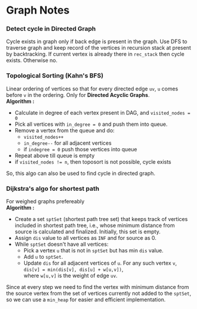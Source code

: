 # Graph Notes  
### Detect cycle in Directed Graph  
Cycle exists in graph only if back edge is present in the graph. Use DFS to traverse graph and keep record of the vertices in recursion stack at present by backtracking. If current vertex is already there in `rec_stack` then cycle exists. Otherwise no.

### Topological Sorting (Kahn's BFS)
Linear ordering of vertices so that for every directed edge `uv`, `u` comes before `v` in the ordering. Only for **Directed Acyclic Graphs**.   
**Algorithm :**  
* Calculate in degree of each vertex present in DAG, and `visited_nodes = 0`
* Pick all vertices with `in_degree = 0` and push them into queue.
* Remove a vertex from the queue and do: 
    * `visited_nodes++`
    * `in_degree--` for all adjacent vertices
    * if `indegree = 0` push those vertices into queue
* Repeat above till queue is empty
* if `visited_nodes != n`, then toposort is not possible, cycle exists 

So, this algo can also be used to find cycle in directed graph.

### Dijkstra's algo for shortest path  
For weighed graphs prefereably  
**Algorithm :**
* Create a set `sptSet` (shortest path tree set) that keeps track of vertices included in shortest path tree, i.e., whose minimum distance from source is calculated and finalized. Initially, this set is empty.
* Assign `dis` value to all vertices as `INF` and for source as 0.
* While `sptSet` doesn't have all vertices:   
    * Pick a vertex `u` that is not in `sptSet` but has min `dis` value.
    * Add `u` to `sptSet`.
    * Update `dis` for all adjacent vertices of `u`. For any such vertex `v`,  
     `dis[v] = min(dis[v], dis[u] + w[u,v])`,  
        where `w[u,v]` is the weight of edge `uv`.

Since at every step we need to find the vertex with minimum distance from the source vertex from the set of vertices currently not added to the `sptSet`, so we can use a `min_heap` for easier and efficient implementation.




